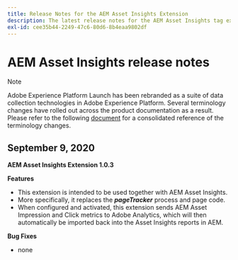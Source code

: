 ```yaml
---
title: Release Notes for the AEM Asset Insights Extension
description: The latest release notes for the AEM Asset Insights tag extension in Adobe Experience Platform.
exl-id: cee35b44-2249-47c6-80d6-8b4eaa9802df
---
```

# AEM Asset Insights release notes

>[!NOTE]
>
>Adobe Experience Platform Launch has been rebranded as a suite of data collection technologies in Adobe Experience Platform. Several terminology changes have rolled out across the product documentation as a result. Please refer to the following [document](../../../term-updates.md) for a consolidated reference of the terminology changes.

## September 9, 2020

**AEM Asset Insights Extension 1.0.3**

**Features**

- This extension is intended to be used together with AEM Asset Insights.
- More specifically, it replaces the ***pageTracker*** process and page code.
- When configured and activated, this extension sends AEM Asset Impression and Click metrics to Adobe Analytics, which will then automatically be imported back into the Asset Insights reports in AEM.

**Bug Fixes**

- none
